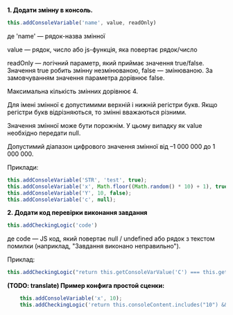<p style="color: #000; font-weight: bold;">1. Додати змінну в консоль.</p>

```javascript
this.addConsoleVariable('name', value, readOnly) 
```

<p style="color: #000;">де 'name' — рядок-назва змінної</p>
<p style="color: #000;">value — рядок, число або js-функція, яка повертає рядок/число</p>
<p style="color: #000;">readOnly — логічний параметр, який приймає значення true/false. Значення true робить змінну незмінюваною, false — змінюваною. За замовчуванням значення параметра дорівнює false.</p>
<p style="color: #000;">Максимальна кількість змінних дорівнює 4.</p>
<p style="color: #000;">Для імені змінної є допустимими верхній і нижній регістри букв. Якщо регістри букв відрізняються, то змінні вважаються різними.</p>
<p style="color: #000;">Значення змінної може бути порожнім. У цьому випадку як value необхідно передати null.</p>
<p style="color: #000;">Допустимий діапазон цифрового значення змінної від –1 000 000 до 1 000 000.</p>
<p style="color: #000;">Приклади:</p>

```javascript
this.addConsoleVariable('STR', 'test', true);
this.addConsoleVariable('x', Math.floor((Math.random() * 10) + 1), true);
this.addConsoleVariable('Y', 10, false);
this.addConsoleVariable('c', null);
```

<p style="color: #000; font-weight: bold;">2. Додати код перевірки виконання завдання</p>

```javascript
this.addCheckingLogic('code') 
```

<p style="color: #000;">де code — JS код, який повертає null / undefined або рядок з текстом помилки (наприклад, "Завдання виконано неправильно").</p>
<p style="color: #000;">Приклад:</p>

```javascript
this.addCheckingLogic("return this.getConsoleVarValue('C') === this.getConsoleVarValue('X') * this.getConsoleVarValue('Y') ? null : `TASK_DONE_WRONG`");
```

<p style="color: #000; font-weight: bold;">(TODO: translate) Пример конфига простой сценки:</p>

```javascript
    this.addConsoleVariable('x', 10);
    this.addCheckingLogic('return this.consoleContent.includes("10") && this.getVariableValue("x") === 10 ? null : "TASK_DONE_WRONG"');
```
